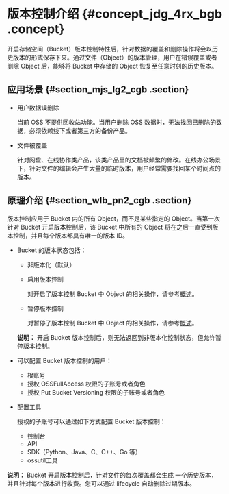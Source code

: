 # 版本控制介绍 {#concept_jdg_4rx_bgb .concept}

开启存储空间（Bucket）版本控制特性后，针对数据的覆盖和删除操作将会以历史版本的形式保存下来。通过文件（Object）的版本管理，用户在错误覆盖或者删除 Object 后，能够将 Bucket 中存储的 Object 恢复至任意时刻的历史版本。

## 应用场景 {#section_mjs_lg2_cgb .section}

-   用户数据误删除

    当前 OSS 不提供回收站功能。当用户删除 OSS 数据时，无法找回已删除的数据，必须依赖线下或者第三方的备份产品。

-   文件被覆盖

    针对网盘、在线协作类产品，该类产品里的文档被频繁的修改。在线办公场景下，针对文件的编辑会产生大量的临时版本，用户经常需要找回某个时间点的版本。


## 原理介绍 {#section_wlb_pn2_cgb .section}

版本控制应用于 Bucket 内的所有 Object，而不是某些指定的 Object。当第一次针对 Bucket 开启版本控制后，该 Bucket 中所有的 Object 将在之后一直受到版本控制，并且每个版本都具有唯一的版本 ID。

-   Bucket 的版本状态包括：

    -   非版本化（默认）
    -   启用版本控制

        对开启了版本控制 Bucket 中 Object 的相关操作，请参考[概述](cn.zh-CN/开发指南/版本控制/开启版本控制/概述.md#)。

    -   暂停版本控制

        对暂停了版本控制 Bucket 中 Object 的相关操作，请参考[概述](cn.zh-CN/开发指南/版本控制/暂停版本控制/概述.md#)。

    **说明：** 开启 Bucket 版本控制后，则无法返回到非版本化控制状态，但允许暂停版本控制。

-   可以配置 Bucket 版本控制的用户：
    -   根账号
    -   授权 OSSFullAccess 权限的子账号或者角色
    -   授权 Put Bucket Versioning 权限的子账号或者角色
-   配置工具

    授权的子账号可以通过如下方式配置 Bucket 版本控制：

    -   控制台
    -   API
    -   SDK（Python、Java、C、C++、Go 等）
    -   ossutil工具

**说明：** Bucket 开启版本控制后，针对文件的每次覆盖都会生成 一个历史版本，并且针对每个版本进行收费。您可以通过 lifecycle 自动删除过期版本。

